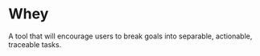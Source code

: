 # Whey
A tool that will encourage users to break goals into separable, actionable, traceable tasks.
